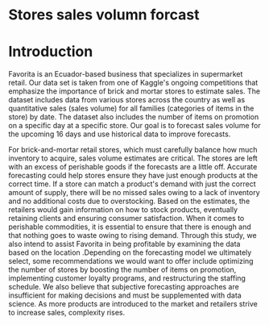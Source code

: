 # Stores sales volumn forcast

# Introduction
Favorita is an Ecuador-based business that specializes in supermarket retail. Our data set is taken from one of Kaggle's ongoing competitions that emphasize the importance of brick and mortar stores to estimate sales. 
The dataset includes data from various stores across the country as well as quantitative sales (sales volume) for all families (categories of items in the store) by date. The dataset also includes the number of items on promotion on a specific day at a specific store. Our goal is to forecast sales volume for the upcoming 16 days and use historical data to improve forecasts.

For brick-and-mortar retail stores, which must carefully balance how much inventory to acquire, sales volume estimates are critical. The stores are left with an excess of perishable goods if the forecasts are a little off. Accurate forecasting could help stores ensure they have just enough products at the correct time. If a store can match a product's demand with just the correct amount of supply, there will be no missed sales owing to a lack of inventory and no additional costs due to overstocking. Based on the estimates, the retailers would gain information on how to stock products, eventually retaining clients and ensuring consumer satisfaction. When it comes to perishable commodities, it is essential to ensure that there is enough and that nothing goes to waste owing to rising demand. Through this study, we also intend to assist Favorita in being profitable by examining the data based on the location .Depending on the forecasting model we ultimately select, some recommendations we would want to offer include optimizing the number of stores by boosting the number of items on promotion, implementing customer loyalty programs, and restructuring the staffing schedule.
We also believe that subjective forecasting approaches are insufficient for making decisions and must be supplemented with data science. As more products are introduced to the market and retailers strive to increase sales, complexity rises.
